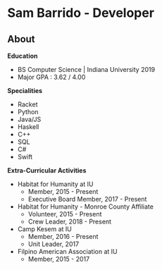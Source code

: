 # Sam Barrido - Developer
## About
**Education**
- BS Computer Science | Indiana University 2019
- Major GPA : 3.62 / 4.00

**Specialities**
- Racket
- Python
- Java/JS
- Haskell
- C++
- SQL
- C#
- Swift

**Extra-Curricular Activities**
- Habitat for Humanity at IU
    - Member, 2015 - Present
    - Executive Board Member, 2017 - Present
- Habitat for Humanity - Monroe County Affiliate
    - Volunteer, 2015 - Present
    - Crew Leader, 2018 - Present
- Camp Kesem at IU
    - Member, 2016 - Present
    - Unit Leader, 2017
- Filpino American Association at IU
    - Member, 2015 - 2017
